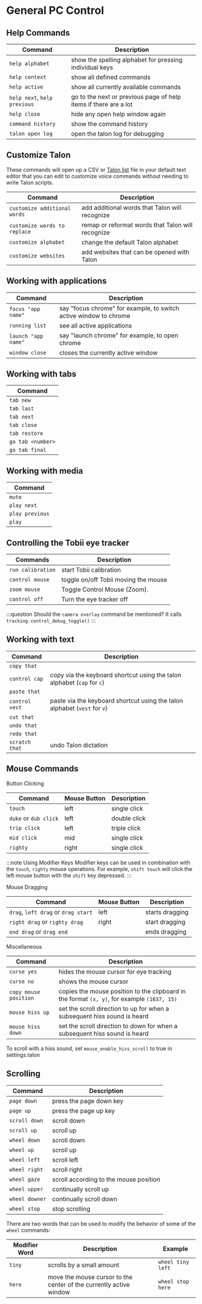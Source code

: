 # General PC Control

## Help Commands

| Command                      | Description                                                      |
| ---------------------------- | ---------------------------------------------------------------- |
| `help alphabet`              | show the spelling alphabet for pressing individual keys          |
| `help context`               | show all defined commands                                        |
| `help active`                | show all currently available commands                            |
| `help next`, `help previous` | go to the next or previous page of help items if there are a lot |
| `help close`                 | hide any open help window again                                  |
| `command history`            | show the command history                                         |
| `talon open log`             | open the talon log for debugging                                 |



## Customize Talon

These commands will open up a CSV or [Talon list](Customization/talon_lists.md) file in your default text editor that you can edit to customize voice commands without needing to write Talon scripts.

| Command                      | Description                                       |
| ---------------------------- | ------------------------------------------------- |
| `customize additional words` | add additional words that Talon will recognize    |
| `customize words to replace` | remap or reformat words that Talon will recognize |
| `customize alphabet`         | change the default Talon alphabet                 |
| `customize websites`         | add websites that can be opened with Talon        |

## Working with applications

| Command             | Description                                                       |
| ------------------- | ----------------------------------------------------------------- |
| `focus "app name"`  | say "focus chrome" for example, to switch active window to chrome |
| `running list`      | see all active applications                                       |
| `launch "app name"` | say "launch chrome" for example, to open chrome                   |
| `window close`      | closes the currently active window                                |

## Working with tabs

| Command           |
| ----------------- |
| `tab new`         |
| `tab last`        |
| `tab next`        |
| `tab close`       |
| `tab restore`     |
| `go tab <number>` |
| `go tab final`    |

## Working with media

| Command         |
| --------------- |
| `mute`          |
| `play next`     |
| `play previous` |
| `play`          |

## Controlling the Tobii eye tracker

| Commands          | Description                          |
| ----------------- | ------------------------------------ |
| `run calibration` | start Tobii calibration              |
| `control mouse`   | toggle on/off Tobii moving the mouse |
| `zoom mouse`      | Toggle Control Mouse (Zoom).         |
| `control off`     | Turn the eye tracker off             |


:::question
Should the `camera overlay` command be mentioned? It calls `tracking.control_debug_toggle()`
:::

## Working with text

| Command        | Description                                                               |
| -------------- | ------------------------------------------------------------------------- |
| `copy that`    |                                                                           |
| `control cap`  | copy via the keyboard shortcut using the talon alphabet (`cap` for `c`)   |
| `paste that`   |                                                                           |
| `control vest` | paste via the keyboard shortcut using the talon alphabet (`vest` for `v`) |
| `cut that`     |                                                                           |
| `undo that`    |                                                                           |
| `redo that`    |                                                                           |
| `scratch that` | undo Talon dictation                                                      |

## Mouse Commands

Button Clicking

| Command      | Mouse Button | Description                             |
| ------------ | ------------ | --------------------------------------- |
| `touch`      | left         | single click                            |
| `duke` or `dub click`  | left         | double click                            |
| `trip click` | left         | triple click                            |
| `mid click`  | mid          | single click                            |
| `righty`     | right        | single click                            |

:::note Using Modifier Keys
Modifier keys can be used in combination with the `touch`, `righty` mouse operations. 
For example, `shift touch` will click the left mouse button
with the `shift` key depressed.
:::

Mouse Dragging

| Command      | Mouse Button | Description                             |
| ------------ | ------------ | --------------------------------------- |
| `drag`, `left drag` or `drag start`       | left         | starts dragging  |
| `right drag` or `righty drag`     | right        | start dragging                         |
| `end drag` or `drag end` | | ends dragging |

Miscellaneous

| Command        | Description                            |
| -------------- | -------------------------------------- |
| `curse yes`  | hides the mouse cursor for eye tracking |
| `curse no`   | shows the mouse cursor                  |
| `copy mouse position` | copies the mouse position to the clipboard in the format `(x, y)`, for example `(1637, 15)` |
| `mouse hiss up` | set the scroll direction to up for when a subsequent hiss sound is heard |
| `mouse hiss down` | set the scroll direction to down for when a subsequent hiss sound is heard |

To scroll with a hiss sound, set `mouse_enable_hiss_scroll` to true in settings.talon


## Scrolling

| Command        | Description                            |
| -------------- | -------------------------------------- |
| `page down`    | press the page down key                |
| `page up`      | press the page up key                  |
| `scroll down`  | scroll down                            |
| `scroll up`    | scroll up                              |
| `wheel down`   | scroll down                            |
| `wheel up`     | scroll up                              |
| `wheel left`   | scroll left                            |
| `wheel right`   | scroll right                            |
| `wheel gaze`   | scroll according to the mouse position |
| `wheel upper`  | continually scroll up                  |
| `wheel downer` | continually scroll down                |
| `wheel stop`   | stop scrolling                         |

There are two words that can be used to modify the behavior of some of the `wheel` commands:

| Modifier Word        | Description                            | Example |
| -------------- | -------------------------------------- | - |
| `tiny`    | scrolls by a small amount | `wheel tiny left`             |
| `here` | move the mouse cursor to the center of the currently active window | `wheel stop here` |